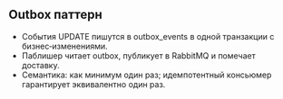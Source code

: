## Outbox паттерн

- События UPDATE пишутся в outbox_events в одной транзакции с бизнес‑изменениями.
- Паблишер читает outbox, публикует в RabbitMQ и помечает доставку.
- Семантика: как минимум один раз; идемпотентный консьюмер гарантирует эквивалентно один раз.



